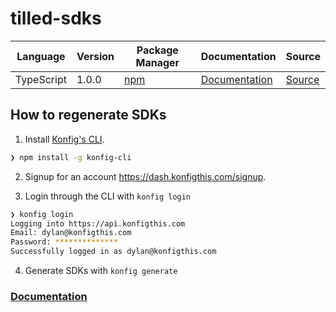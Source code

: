 # tilled-sdks

|Language|Version|Package Manager|Documentation|Source|
|-|-|-|-|-|
|TypeScript|1.0.0|[npm](https://www.npmjs.com/package/tilled-typescript-sdk/v/1.0.0)|[Documentation](https://github.com/konfig-dev/tilled-sdks/tree/main/typescript/README.md)|[Source](https://github.com/konfig-dev/tilled-sdks/tree/main/typescript)|


## How to regenerate SDKs

1. Install [Konfig's CLI](https://www.npmjs.com/package/konfig-cli).

```bash
❯ npm install -g konfig-cli
```

2. Signup for an account https://dash.konfigthis.com/signup.

3. Login through the CLI with `konfig login`

```bash
❯ konfig login
Logging into https://api.konfigthis.com
Email: dylan@konfigthis.com
Password: **************
Successfully logged in as dylan@konfigthis.com
```

4. Generate SDKs with `konfig generate`

### [Documentation](https://konfigthis.com/docs)
